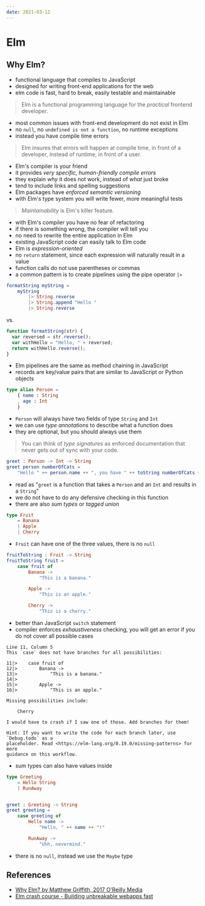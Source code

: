 ```yaml
---
date: 2021-03-12
---
```


# Elm

## Why Elm?

- functional language that compiles to JavaScript
- designed for writing front-end applications for the web
- elm code is fast, hard to break, easily testable and maintainable

> Elm is a functional programming language for the _practical_ frontend developer.

- most common issues with front-end development do not exist in Elm
- no `null`, no `undefined is not a function`, no runtime exceptions
- instead you have compile time errors

> Elm insures that errors will happen at compile time, in front of a developer, instead of runtime, in front of a user.

- Elm's compiler is your friend
- it provides _very specific, human-friendly compile errors_
- they explain _why_ it does not work, instead of _what_ just broke
- tend to include links and spelling suggestions
- Elm packages have _enforced semantic versioning_
- with Elm's type system you will write fewer, more meaningful tests

> _Maintainability_ is Elm's killer feature.

- with Elm's compiler you have no fear of refactoring
- if there is something wrong, the compiler will tell you
- no need to rewrite the entire application in Elm
- existing JavaScript code can easily talk to Elm code
- Elm is _expression-oriented_
- no `return` statement, since each expression will naturally result in a value
- function calls do not use parentheses or commas
- a common pattern is to create pipelines using the pipe operator `|>`

```elm
formatString myString =
    myString
        |> String.reverse
        |> String.append "Hello "
        |> String.reverse
```

vs.

```js
function formatString(str) {
  var reversed = str.reverse();
  var withHello = "Hello, " + reversed;
  return withHello.reverse();
}
```

- Elm pipelines are the same as method chaining in JavaScript
- records are key/value pairs that are similar to JavaScript or Python objects

```elm
type alias Person =
    { name : String
    , age : Int
    }
```

- `Person` will always have two fields of type `String` and `Int`
- we can use _type annotations_ to describe what a function does
- they are optional, but you should always use them

> You can think of _type signatures_ as enforced documentation that never gets out of sync with your code.

```elm
greet : Person -> Int -> String
greet person numberOfCats =
    "Hello " ++ person.name ++ ", you have " ++ toString numberOfCats ++ " cats."
```

- read as "`greet` is a function that takes a `Person` and an `Int` and results in a `String`"
- we do not have to do any defensive checking in this function
- there are also _sum types_ or _tagged union_

```elm
type Fruit
    = Banana
    | Apple
    | Cherry
```

- `Fruit` can have one of the three values, there is no `null`

```elm
fruitToString : Fruit -> String
fruitToString fruit =
    case fruit of
        Banana ->
            "This is a banana."

        Apple ->
            "This is an apple."

        Cherry ->
            "This is a cherry."
```

- better than JavaScript `switch` statement
- compiler enforces _exhaustiveness_ checking, you will get an error if you do not cover all possible cases

```
Line 11, Column 5
This `case` does not have branches for all possibilities:

11|>    case fruit of
12|>        Banana ->
13|>            "This is a banana."
14|>
15|>        Apple ->
16|>            "This is an apple."

Missing possibilities include:

    Cherry

I would have to crash if I saw one of those. Add branches for them!

Hint: If you want to write the code for each branch later, use `Debug.todo` as a
placeholder. Read <https://elm-lang.org/0.19.0/missing-patterns> for more
guidance on this workflow.
```

- sum types can also have values inside

```elm
type Greeting
    = Hello String
    | RunAway


greet : Greeting -> String
greet greeting =
    case greeting of
        Hello name ->
            "Hello, " ++ name ++ "!"

        RunAway ->
            "Uhh, nevermind."
```

- there is no `null`, instead we use the `Maybe` type

## References

- [Why Elm? by Matthew Griffith, 2017 O'Reilly Media](https://www.oreilly.com/web-platform/free/files/why-elm.pdf)
- [Elm crash course - Building unbreakable webapps fast](https://youtu.be/kEitFAY7Gc8)
